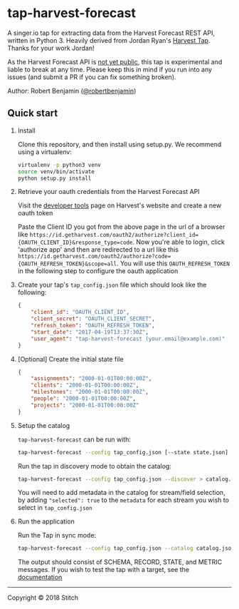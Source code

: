 # tap-harvest-forecast

A singer.io tap for extracting data from the Harvest Forecast REST API, written in Python 3. Heavily derived from Jordan Ryan's [Harvest Tap](https://github.com/singer-io/tap-harvest). Thanks for your work Jordan!

As the Harvest Forecast API is [not yet public](https://help.getharvest.com/forecast/faqs/faq-list/api/), this tap is experimental and liable to break at any time. Please keep this in mind if you run into any issues (and submit a PR if you can fix something broken).

Author: Robert Benjamin ([@robertbenjamin](https://github.com/robertbenjamin))

## Quick start

1. Install

    Clone this repository, and then install using setup.py. We recommend using a virtualenv:

    ```bash
    virtualenv -p python3 venv
    source venv/bin/activate
    python setup.py install
    ```

2. Retrieve your oauth credentials from the Harvest Forecast API
    
    Visit the [developer tools](https://id.getharvest.com/developers) page on
    Harvest's website and create a new oauth token

    Paste the Client ID you got from the above page in the url of a browser like
    `https://id.getharvest.com/oauth2/authorize?client_id={OAUTH_CLIENT_ID}&response_type=code`. Now you're
    able to login, click 'authorize app' and then are redirected to a url like
    this
    `https://id.getharvest.com/oauth2/authorize?code={OAUTH_REFRESH_TOKEN}&scope=all`.
    You will use this `OAUTH_REFRESH_TOKEN` in the following step to configure
    the oauth application

3. Create your tap's `tap_config.json` file which should look like the following:

    ```json
    {
        "client_id": "OAUTH_CLIENT_ID",
        "client_secret": "OAUTH_CLIENT_SECRET",
        "refresh_token": "OAUTH_REFRESH_TOKEN",
        "start_date": "2017-04-19T13:37:30Z",
        "user_agent": "tap-harvest-forecast (your.email@example.com)"
    }

4. [Optional] Create the initial state file

    ```json
    {
        "assignments": "2000-01-01T00:00:00Z",
        "clients": "2000-01-01T00:00:00Z",
        "milestones": "2000-01-01T00:00:00Z",
        "people": "2000-01-01T00:00:00Z",
        "projects": "2000-01-01T00:00:00Z"
    }
    ```

5. Setup the catalog
    
    `tap-harvest-forecast` can be run with:

    ```bash
    tap-harvest-forecast --config tap_config.json [--state state.json]
    ```

    Run the tap in discovery mode to obtain the catalog:

    ```bash
    tap-harvest-forecast --config tap_config.json --discover > catalog.json
    ```

    You will need to add metadata in the catalog for stream/field selection, by
    adding `"selected": true` to the `metadata` for each stream you wish to
    select in `tap_config.json`


6. Run the application

    Run the Tap in sync mode:

    ```bash
    tap-harvest-forecast --config tap_config.json --catalog catalog.json
    ```

    The output should consist of SCHEMA, RECORD, STATE, and METRIC messages.
    If you wish to test the tap with a target, see the [documentation](DOCUMENTATION.md)

---

Copyright &copy; 2018 Stitch
